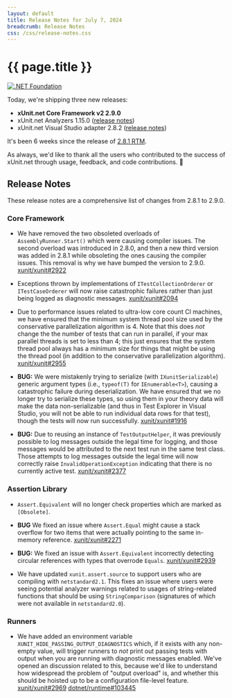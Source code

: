 ```yaml
---
layout: default
title: Release Notes for July 7, 2024
breadcrumb: Release Notes
css: /css/release-notes.css
---
```


# {{ page.title }}

[![.NET Foundation](/images/dotnet-fdn-logo.png ".NET Foundation")](https://www.dotnetfoundation.org/)

Today, we're shipping three new releases:

* **xUnit.net Core Framework v2 2.9.0**
* xUnit.net Analyzers 1.15.0 ([release notes](/releases/analyzers/1.15.0))
* xUnit.net Visual Studio adapter 2.8.2 ([release notes](/releases/visualstudio/2.8.2))

It's been 6 weeks since the release of [2.8.1 RTM](2.8.1).

As always, we'd like to thank all the users who contributed to the success of xUnit.net through usage, feedback, and code contributions. 🎉

## Release Notes

These release notes are a comprehensive list of changes from 2.8.1 to 2.9.0.

### Core Framework

* We have removed the two obsoleted overloads of `AssemblyRunner.Start()` which were causing compiler issues. The second overload was
  introduced in 2.8.0, and then a new third version was added in 2.8.1 while obsoleting the ones causing the compiler issues. This
  removal is why we have bumped the version to 2.9.0. [xunit/xunit#2922](https://github.com/xunit/xunit/issues/2922)

* Exceptions thrown by implementations of `ITestCollectionOrderer` or `ITestCaseOrderer` will now raise catastrophic failures rather than just
  being logged as diagnostic messages. [xunit/xunit#2094](https://github.com/xunit/xunit/issues/2094)

* Due to performance issues related to ultra-low core count CI machines, we have ensured that the minimum system thread pool size used by
  the conservative parallelization algorithm is 4. Note that this does *not* change the the number of tests that can run in parallel,
  if your max parallel threads is set to less than 4; this just ensures that the system thread pool always has a minimum size for things
  that might be using the thread pool (in addition to the conservative parallelization algorithm).
  [xunit/xunit#2955](https://github.com/xunit/xunit/issues/2955)

* **BUG:** We were mistakenly trying to serialize (with `IXunitSerializable`) generic argument types (i.e., `typeof(T)` for `IEnumerable<T>`),
  causing a catastrophic failure during deserialization. We have ensured that we no longer try to serialize these types, so using them in your
  theory data will make the data non-serializable (and thus in Test Explorer in Visual Studio, you will not be able to run individual data rows
  for that test), though the tests will now run successfully.
  [xunit/xunit#1916](https://github.com/xunit/xunit/issues/1916)

* **BUG:** Due to reusing an instance of `TestOutputHelper`, it was previously possible to log messages outside the legal time for logging,
  and those messages would be attributed to the next test run in the same test class. Those attempts to log messages outside the legal time
  will now correctly raise `InvalidOperationException` indicating that there is no currently active test.
  [xunit/xunit#2377](https://github.com/xunit/xunit/issues/2377)

### Assertion Library

* `Assert.Equivalent` will no longer check properties which are marked as `[Obsolete]`.

* **BUG** We fixed an issue where `Assert.Equal` might cause a stack overflow for two items that were actually pointing to the
  same in-memory reference. [xunit/xunit#2271](https://github.com/xunit/xunit/issues/2271)

* **BUG:** We fixed an issue with `Assert.Equivalent` incorrectly detecting circular references with types that overrode `Equals`.
  [xunit/xunit#2939](https://github.com/xunit/xunit/issues/2939)

* We have updated `xunit.assert.source` to support users who are compiling with `netstandard2.1`. This fixes an issue where users were seeing
  potential analyzer warnings related to usages of string-related functions that should be using `StringComparison` (signatures of which
  were not available in `netstandard2.0`).

### Runners

* We have added an environment variable `XUNIT_HIDE_PASSING_OUTPUT_DIAGNOSTICS` which, if it exists with any non-empty value, will trigger
  runners to *not* print out passing tests with output when you are running with diagnostic messages enabled. We've opened an discussion related
  to this, because we'd like to understand how widespread the problem of "output overload" is, and whether this should be hoisted up to be a
  configuration file-level feature.
  [xunit/xunit#2969](https://github.com/xunit/xunit/discussions/2969)
  [dotnet/runtime#103445](https://github.com/dotnet/runtime/issues/103445)
